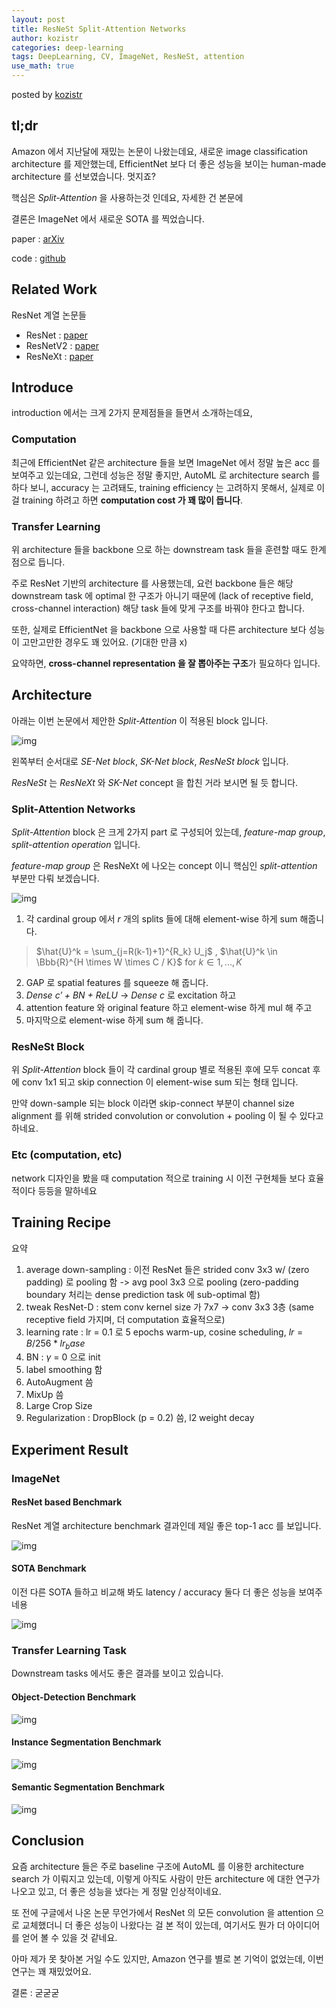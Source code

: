 ```yaml
---
layout: post
title: ResNeSt Split-Attention Networks
author: kozistr
categories: deep-learning
tags: DeepLearning, CV, ImageNet, ResNeSt, attention
use_math: true
---
```


posted by [kozistr](http://kozistr.tech)

## tl;dr

Amazon 에서 지난달에 재밌는 논문이 나왔는데요, 
새로운 image classification architecture 를 제안했는데, 
EfficientNet 보다 더 좋은 성능을 보이는 human-made architecture 를 선보였습니다. 멋지죠?

핵심은 *Split-Attention* 을 사용하는것 인데요, 자세한 건 본문에

결론은 ImageNet 에서 새로운 SOTA 를 찍었습니다.

paper : [arXiv](https://arxiv.org/pdf/2004.08955.pdf)

code : [github](https://github.com/zhanghang1989/ResNeSt)

## Related Work

ResNet 계열 논문들

* ResNet : [paper](https://www.cv-foundation.org/openaccess/content_cvpr_2016/papers/He_Deep_Residual_Learning_CVPR_2016_paper.pdf)
* ResNetV2 : [paper](https://arxiv.org/pdf/1603.05027.pdf)
* ResNeXt : [paper](https://arxiv.org/pdf/1611.05431.pdf)

## Introduce

introduction 에서는 크게 2가지 문제점들을 들면서 소개하는데요,

### Computation

최근에 EfficientNet 같은 architecture 들을 보면 ImageNet 에서 정말 높은 acc 를 보여주고 있는데요,
그런데 성능은 정말 좋지만, AutoML 로 architecture search 를 하다 보니, accuracy 는 고려돼도, training efficiency 는 고려하지 못해서, 실제로 이걸
training 하려고 하면 **computation cost 가 꽤 많이 듭니다**.

### Transfer Learning

위 architecture 들을 backbone 으로 하는 downstream task 들을 훈련할 때도 한계점으로 듭니다.

주로 ResNet 기반의 architecture 를 사용했는데, 요런 backbone 들은 해당 downstream task 에 optimal 한 구조가 아니기 때문에 (lack of receptive field, cross-channel interaction)
해당 task 들에 맞게 구조를 바꿔야 한다고 합니다.

또한, 실제로 EfficientNet 을 backbone 으로 사용할 때 다른 architecture 보다 성능이 고만고만한 경우도 꽤 있어요. (기대한 만큼 x)

요약하면, **cross-channel representation 을 잘 뽑아주는 구조**가 필요하다 입니다.

## Architecture

아래는 이번 논문에서 제안한 *Split-Attention* 이 적용된 block 입니다.

![img](/assets/ResNeSt/resnest-blocks.png)

왼쪽부터 순서대로 *SE-Net block*, *SK-Net block*, *ResNeSt block* 입니다.

*ResNeSt* 는 *ResNeXt* 와 *SK-Net* concept 을 합친 거라 보시면 될 듯 합니다.

### Split-Attention Networks

*Split-Attention* block 은 크게 2가지 part 로 구성되어 있는데, *feature-map group*, *split-attention operation* 입니다.

*feature-map group* 은 ResNeXt 에 나오는 concept 이니 핵심인 *split-attention* 부분만 다뤄 보겠습니다.

![img](/assets/ResNeSt/split-attention-block.png)

1. 각 cardinal group 에서 $r$ 개의 splits 들에 대해 element-wise 하게 sum 해줍니다.
> $\hat{U}^k = \sum_{j=R(k-1)+1}^{R_k} U_j$ , $\hat{U}^k \in \Bbb{R}^{H \times W \times C / K}$ for $k \in 1, ..., K$
2. GAP 로 spatial features 를 squeeze 해 줍니다.
3. *Dense $c'$ + BN + ReLU* -> *Dense $c$* 로 excitation 하고
5. attention feature 와 original feature 하고 element-wise 하게 mul 해 주고
6. 마지막으로 element-wise 하게 sum 해 줍니다.

### ResNeSt Block

위 *Split-Attention* block 들이 각 cardinal group 별로 적용된 후에 모두 concat 후에 conv 1x1 되고 skip connection 이 element-wise sum 되는 형태 입니다.

만약 down-sample 되는 block 이라면 
skip-connect 부분이 channel size alignment 를 위해 strided convolution or convolution + pooling 이 될 수 있다고 하네요.

### Etc (computation, etc)

network 디자인을 봤을 때 computation 적으로 training 시 이전 구현체들 보다 효율적이다 등등을 말하네요

## Training Recipe

요약

1. average down-sampling : 이전 ResNet 들은 strided conv 3x3 w/ (zero padding) 로 pooling 함 -> avg pool 3x3 으로 pooling (zero-padding boundary 처리는 dense prediction task 에 sub-optimal 함)
2. tweak ResNet-D : stem conv kernel size 가 7x7 -> conv 3x3 3층 (same receptive field 가지며, 더 computation 효율적으로)
3. learning rate : lr = 0.1 로 5 epochs warm-up, cosine scheduling, $lr = B/256 * lr_base$
4. BN : $\gamma$ = 0 으로 init
5. label smoothing 함
6. AutoAugment 씀
7. MixUp 씀
8. Large Crop Size
9. Regularization : DropBlock (p = 0.2) 씀, l2 weight decay

## Experiment Result

### ImageNet

#### ResNet based Benchmark

ResNet 계열 architecture benchmark 결과인데 제일 좋은 top-1 acc 를 보입니다.

![img](/assets/ResNeSt/imagenet-benchmark-resnet-based.png)

#### SOTA Benchmark

이전 다른 SOTA 들하고 비교해 봐도 latency / accuracy 둘다 더 좋은 성능을 보여주네용

![img](/assets/ResNeSt/imagenet-benchmark.png)

### Transfer Learning Task

Downstream tasks 에서도 좋은 결과를 보이고 있습니다.

#### Object-Detection Benchmark

![img](/assets/ResNeSt/object-detection-benchmark.png)

#### Instance Segmentation Benchmark

![img](/assets/ResNeSt/instance-segmentation-benchmark.png)

#### Semantic Segmentation Benchmark

![img](/assets/ResNeSt/semantic-segmentation-benchmark.png)

## Conclusion

요즘 architecture 들은 주로 baseline 구조에 AutoML 를 이용한 architecture search 가 이뤄지고 있는데,
이렇게 아직도 사람이 만든 architecture 에 대한 연구가 나오고 있고, 더 좋은 성능을 냈다는 게 정말 인상적이네요.

또 전에 구글에서 나온 논문 무언가에서 ResNet 의 모든 convolution 을 attention 으로 교체했더니 더 좋은 성능이 나왔다는 걸 본 적이 있는데,
여기서도 뭔가 더 아이디어를 얻어 볼 수 있을 것 같네요.

아마 제가 못 찾아본 거일 수도 있지만, Amazon 연구를 별로 본 기억이 없었는데, 이번 연구는 꽤 재밌었어요.

결론 : 굳굳굳

